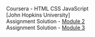 Coursera - HTML CSS JavaScript \
[John Hopkins University] \
Assignment Solution - [Module 2](https://prabhugayatri.github.io/htmlcssjs/module2/) \
Assignment Solution - [Module 3](https://prabhugayatri.github.io/htmlcssjs/module3/) 
